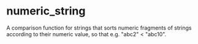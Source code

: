 # numeric_string
A comparison function for strings that sorts numeric fragments of strings according to their numeric value, so that e.g. "abc2" &lt; "abc10".
